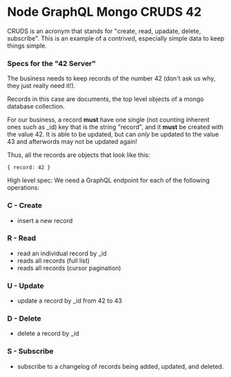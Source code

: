 # Node GraphQL Mongo CRUDS 42


CRUDS is an acronym that stands for "create, read, upadate, delete, subscribe". This is an example of a contrived, especially simple data to keep things simple.

### Specs for the "42 Server"
The business needs to keep records of the number 42 (don't ask us why, they just really need it!). 

Records in this case are documents, the top level objects of a mongo database collection.

For our business, a record **must** have one single (not counting inherent ones such as \_id) key that is the string "record", and it **must** be created with the value 42. It is able to be updated, but can _only_ be updated to the value 43 and afterwords may not be updated again!

Thus, all the records are objects that look like this:
```
{ record: 42 }
```

High level spec: We need a GraphQL endpoint for each of the following operations:

### C - Create
- insert a new record

### R - Read
- read an individual record by \_id
- reads all records (full list)
- reads all records (cursor pagination)

### U - Update
- update a record by \_id from 42 to 43 

### D - Delete
- delete a record by \_id

### S - Subscribe
- subscribe to a changelog of records being added, updated, and deleted.


